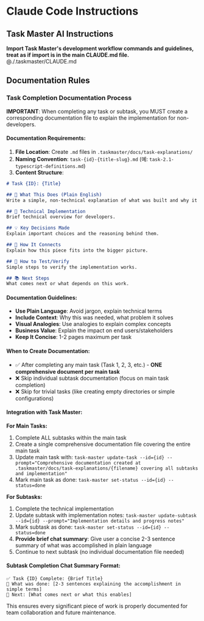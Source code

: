 # Claude Code Instructions

## Task Master AI Instructions
**Import Task Master's development workflow commands and guidelines, treat as if import is in the main CLAUDE.md file.**
@./.taskmaster/CLAUDE.md

## Documentation Rules

### Task Completion Documentation Process

**IMPORTANT**: When completing any task or subtask, you MUST create a corresponding documentation file to explain the implementation for non-developers.

#### Documentation Requirements:

1. **File Location**: Create `.md` files in `.taskmaster/docs/task-explanations/`
2. **Naming Convention**: `task-{id}-{title-slug}.md` (예: `task-2.1-typescript-definitions.md`)
3. **Content Structure**:

```markdown
# Task {ID}: {Title}

## 🎯 What This Does (Plain English)
Write a simple, non-technical explanation of what was built and why it matters.

## 🔧 Technical Implementation
Brief technical overview for developers.

## 💡 Key Decisions Made
Explain important choices and the reasoning behind them.

## 🔗 How It Connects
Explain how this piece fits into the bigger picture.

## 🧪 How to Test/Verify
Simple steps to verify the implementation works.

## 📚 Next Steps
What comes next or what depends on this work.
```

#### Documentation Guidelines:

- **Use Plain Language**: Avoid jargon, explain technical terms
- **Include Context**: Why this was needed, what problem it solves  
- **Visual Analogies**: Use analogies to explain complex concepts
- **Business Value**: Explain the impact on end users/stakeholders
- **Keep It Concise**: 1-2 pages maximum per task

#### When to Create Documentation:

- ✅ After completing any main task (Task 1, 2, 3, etc.) - **ONE comprehensive document per main task**
- ❌ Skip individual subtask documentation (focus on main task completion)
- ❌ Skip for trivial tasks (like creating empty directories or simple configurations)

#### Integration with Task Master:

**For Main Tasks:**
1. Complete ALL subtasks within the main task
2. Create a single comprehensive documentation file covering the entire main task
3. Update main task with: `task-master update-task --id={id} --prompt="Comprehensive documentation created at .taskmaster/docs/task-explanations/{filename} covering all subtasks and implementation"`
4. Mark main task as done: `task-master set-status --id={id} --status=done`

**For Subtasks:**
1. Complete the technical implementation
2. Update subtask with implementation notes: `task-master update-subtask --id={id} --prompt="Implementation details and progress notes"`
3. Mark subtask as done: `task-master set-status --id={id} --status=done`
4. **Provide brief chat summary**: Give user a concise 2-3 sentence summary of what was accomplished in plain language
5. Continue to next subtask (no individual documentation file needed)

#### Subtask Completion Chat Summary Format:
```
✅ Task {ID} Complete: {Brief Title}
📝 What was done: [2-3 sentences explaining the accomplishment in simple terms]
🔗 Next: [What comes next or what this enables]
```

This ensures every significant piece of work is properly documented for team collaboration and future maintenance.
